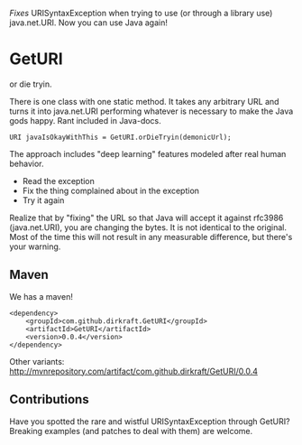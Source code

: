 *Fixes* URISyntaxException when trying to use (or through a library use) java.net.URI. Now you can use Java again!


GetURI
======
or die tryin.

There is one class with one static method. It takes any arbitrary URL and turns it into java.net.URI performing whatever is necessary to make the Java gods happy. Rant included in Java-docs.

    URI javaIsOkayWithThis = GetURI.orDieTryin(demonicUrl);

The approach includes "deep learning" features modeled after real human behavior.

  - Read the exception
  - Fix the thing complained about in the exception
  - Try it again

Realize that by "fixing" the URL so that Java will accept it against rfc3986 (java.net.URI), you are changing the bytes. It is not identical to the original. Most of the time this will not result in any measurable difference, but there's your warning.


## Maven ##
We has a maven!

    <dependency>
    	<groupId>com.github.dirkraft.GetURI</groupId>
    	<artifactId>GetURI</artifactId>
    	<version>0.0.4</version>
    </dependency>

Other variants: http://mvnrepository.com/artifact/com.github.dirkraft/GetURI/0.0.4


## Contributions ##
Have you spotted the rare and wistful URISyntaxException through GetURI? Breaking examples (and patches to deal with them) are welcome.

